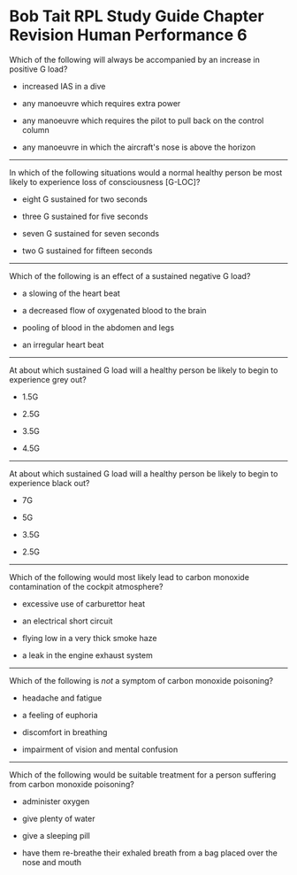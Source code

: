 # Bob Tait RPL Study Guide Chapter Revision Human Performance 6

Which of the following will always be accompanied by an increase in positive G load?

* increased IAS in a dive

* any manoeuvre which requires extra power

* any manoeuvre which requires the pilot to pull back on the control column

* any manoeuvre in which the aircraft's nose is above the horizon

----

In which of the following situations would a normal healthy person be most likely to experience loss of consciousness [G-LOC]?

* eight G sustained for two seconds

* three G sustained for five seconds

* seven G sustained for seven seconds

* two G sustained for fifteen seconds

----

Which of the following is an effect of a sustained negative G load?

* a slowing of the heart beat

* a decreased flow of oxygenated blood to the brain

* pooling of blood in the abdomen and legs

* an irregular heart beat

----

At about which sustained G load will a healthy person be likely to begin to experience grey out?

* 1.5G

* 2.5G

* 3.5G

* 4.5G

----

At about which sustained G load will a healthy person be likely to begin to experience black out?

* 7G

* 5G

* 3.5G

* 2.5G

----

Which of the following would most likely lead to carbon monoxide contamination of the cockpit atmosphere?

* excessive use of carburettor heat

* an electrical short circuit

* flying low in a very thick smoke haze

* a leak in the engine exhaust system

----

Which of the following is *not* a symptom of carbon monoxide poisoning?

* headache and fatigue

* a feeling of euphoria

* discomfort in breathing

* impairment of vision and mental confusion

----

Which of the following would be suitable treatment for a person suffering from carbon monoxide poisoning?

* administer oxygen

* give plenty of water

* give a sleeping pill

* have them re-breathe their exhaled breath from a bag placed over the nose and mouth

